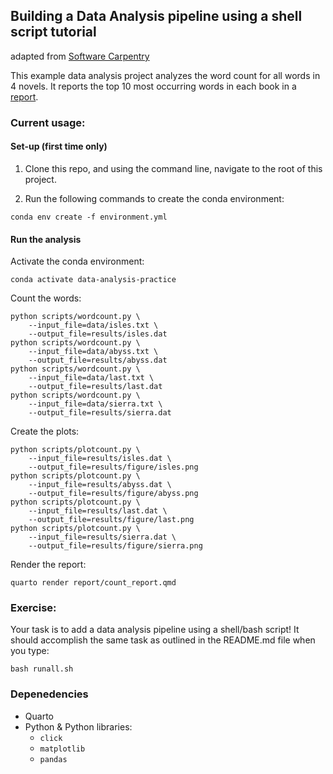 ## Building a Data Analysis pipeline using a shell script tutorial
adapted from [Software Carpentry](http://software-carpentry.org/)

This example data analysis project analyzes the word count for all words in 4
novels. It reports the top 10 most occurring words in each book in a [report](doc/count_report.qmd).

### Current usage:

#### Set-up (first time only)

1. Clone this repo, and using the command line, navigate to the root of this project.

2. Run the following commands to create the conda environment:

```
conda env create -f environment.yml 
```

#### Run the analysis 

Activate the conda environment:

```
conda activate data-analysis-practice
```

Count the words:

```
python scripts/wordcount.py \
    --input_file=data/isles.txt \
    --output_file=results/isles.dat
python scripts/wordcount.py \
    --input_file=data/abyss.txt \
    --output_file=results/abyss.dat
python scripts/wordcount.py \
    --input_file=data/last.txt \
    --output_file=results/last.dat
python scripts/wordcount.py \
    --input_file=data/sierra.txt \
    --output_file=results/sierra.dat
``````

Create the plots:

```
python scripts/plotcount.py \
    --input_file=results/isles.dat \
    --output_file=results/figure/isles.png
python scripts/plotcount.py \
    --input_file=results/abyss.dat \
    --output_file=results/figure/abyss.png
python scripts/plotcount.py \
    --input_file=results/last.dat \
    --output_file=results/figure/last.png
python scripts/plotcount.py \
    --input_file=results/sierra.dat \
    --output_file=results/figure/sierra.png
```

Render the report:

```
quarto render report/count_report.qmd
```

### Exercise:

Your task is to add a data analysis pipeline using a shell/bash script!
It should accomplish the same task as outlined in the README.md file when you type:

```
bash runall.sh
```

### Depenedencies
- Quarto
- Python & Python libraries:
    - `click`
    - `matplotlib`
    - `pandas`
